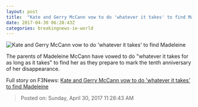 ```yaml
---
layout: post
title:  "Kate and Gerry McCann vow to do 'whatever it takes' to find Madeleine"
date: 2017-04-30 06:28:43Z
categories: breakingnews-ie-world
---
```


![Kate and Gerry McCann vow to do 'whatever it takes' to find Madeleine](http://www.breakingnews.ie/remote/media.central.ie/media/images/m/MadeleineMcCannaged3_large.jpg?width=600&s=bn-787744)

The parents of Madeleine McCann have vowed to do "whatever it takes for as long as it takes" to find her as they prepare to mark the tenth anniversary of her disappearance.


Full story on F3News: [Kate and Gerry McCann vow to do 'whatever it takes' to find Madeleine](http://www.f3nws.com/n/2zBXqG)

> Posted on: Sunday, April 30, 2017 11:28:43 AM
